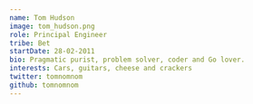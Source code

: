 ```yaml
---
name: Tom Hudson
image: tom_hudson.png
role: Principal Engineer
tribe: Bet
startDate: 28-02-2011
bio: Pragmatic purist, problem solver, coder and Go lover.
interests: Cars, guitars, cheese and crackers
twitter: tomnomnom
github: tomnomnom
---
```

